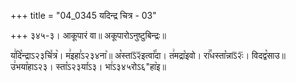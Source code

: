 +++
title = "04_0345 यदिन्द्र चित्र - 03"

+++
३४५-३। आकूपारं वा॥ अकूपारोऽनुष्टुबिन्द्रः॥

य꣢दि꣡न्द्राऽ२३चि꣤त्र꣥। म꣢इहा꣣ऽ२३४ना꣥॥ अ꣡स्ताऽ᳒२᳒इत्वा꣡꣯दा। त꣢मद्रा꣡इवो। रा꣢꣯धस्ता꣡न्नाऽ᳒२ः᳒। विदद्व꣡साउ॥ उ꣢भया꣡हाऽ२३। स्ता꣡ऽ२३या꣤ऽ३। भा꣢ऽ३४५रोऽ६"हा꣥इ॥